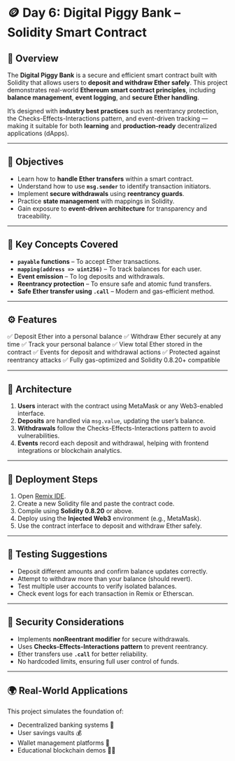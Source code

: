 # 🪙 Day 6: Digital Piggy Bank – Solidity Smart Contract

## 📘 Overview

The **Digital Piggy Bank** is a secure and efficient smart contract built with Solidity that allows users to **deposit and withdraw Ether safely**.
This project demonstrates real-world **Ethereum smart contract principles**, including **balance management**, **event logging**, and **secure Ether handling**.

It’s designed with **industry best practices** such as reentrancy protection, the Checks-Effects-Interactions pattern, and event-driven tracking — making it suitable for both **learning** and **production-ready** decentralized applications (dApps).

---

## 🎯 Objectives

* Learn how to **handle Ether transfers** within a smart contract.
* Understand how to use **`msg.sender`** to identify transaction initiators.
* Implement **secure withdrawals** using **reentrancy guards**.
* Practice **state management** with mappings in Solidity.
* Gain exposure to **event-driven architecture** for transparency and traceability.

---

## 🧠 Key Concepts Covered

* **`payable` functions** – To accept Ether transactions.
* **`mapping(address => uint256)`** – To track balances for each user.
* **Event emission** – To log deposits and withdrawals.
* **Reentrancy protection** – To ensure safe and atomic fund transfers.
* **Safe Ether transfer using `.call`** – Modern and gas-efficient method.

---

## ⚙️ Features

✅ Deposit Ether into a personal balance
✅ Withdraw Ether securely at any time
✅ Track your personal balance
✅ View total Ether stored in the contract
✅ Events for deposit and withdrawal actions
✅ Protected against reentrancy attacks
✅ Fully gas-optimized and Solidity 0.8.20+ compatible

---

## 🧩 Architecture

1. **Users** interact with the contract using MetaMask or any Web3-enabled interface.
2. **Deposits** are handled via `msg.value`, updating the user’s balance.
3. **Withdrawals** follow the Checks-Effects-Interactions pattern to avoid vulnerabilities.
4. **Events** record each deposit and withdrawal, helping with frontend integrations or blockchain analytics.

---

## 🚀 Deployment Steps

1. Open [Remix IDE](https://remix.ethereum.org/).
2. Create a new Solidity file and paste the contract code.
3. Compile using **Solidity 0.8.20** or above.
4. Deploy using the **Injected Web3** environment (e.g., MetaMask).
5. Use the contract interface to deposit and withdraw Ether safely.

---

## 🧪 Testing Suggestions

* Deposit different amounts and confirm balance updates correctly.
* Attempt to withdraw more than your balance (should revert).
* Test multiple user accounts to verify isolated balances.
* Check event logs for each transaction in Remix or Etherscan.

---

## 🔐 Security Considerations

* Implements **nonReentrant modifier** for secure withdrawals.
* Uses **Checks-Effects-Interactions pattern** to prevent reentrancy.
* Ether transfers use **`.call`** for better reliability.
* No hardcoded limits, ensuring full user control of funds.

---

## 🌍 Real-World Applications

This project simulates the foundation of:

* Decentralized banking systems 🏦
* User savings vaults 💰
* Wallet management platforms 🔐
* Educational blockchain demos 🧑‍💻

